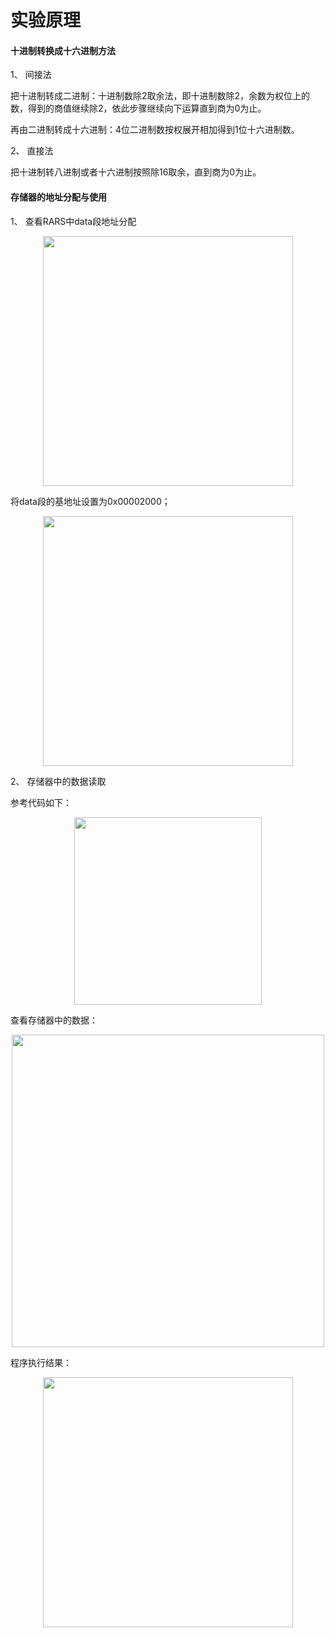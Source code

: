 # 实验原理

#### **十进制转换成十六进制方法**

1、 间接法

把十进制转成二进制：十进制数除2取余法，即十进制数除2，余数为权位上的数，得到的商值继续除2，依此步骤继续向下运算直到商为0为止。

再由二进制转成十六进制：4位二进制数按权展开相加得到1位十六进制数。 

2、 直接法

把十进制转八进制或者十六进制按照除16取余，直到商为0为止。

#### **存储器的地址分配与使用**

1、 查看RARS中data段地址分配

 <center><img src="../s4-1.png" width = 400></center>   

将data段的基地址设置为0x00002000；

 <center><img src="../s4-2.png" width = 400></center>   

2、 存储器中的数据读取

参考代码如下：

 <center><img src="../s4-3.png" width = 300></center>   

查看存储器中的数据：

 <center><img src="../s4-4.png" width = 500></center>   

程序执行结果：

 <center><img src="../s4-5.png" width = 400></center>   

